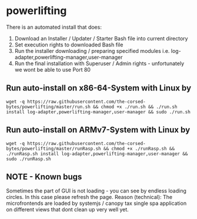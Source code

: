 # powerlifting

There is an automated install that does:
1. Download an Installer / Updater / Starter Bash file into current directory
2. Set execution rights to downloaded Bash file
3. Run the installer downloading / preparing specified modules i.e. log-adapter,powerlifting-manager,user-manager
4. Run the final installation with Superuser / Admin rights - unfortunately we wont be able to use Port 80

## Run auto-install on x86-64-System with Linux by

``` wget -q https://raw.githubusercontent.com/the-corsed-bytes/powerlifting/master/run.sh && chmod +x ./run.sh && ./run.sh install log-adapter,powerlifting-manager,user-manager && sudo ./run.sh ```

## Run auto-install on ARMv7-System with Linux by

``` wget -q https://raw.githubusercontent.com/the-corsed-bytes/powerlifting/master/runRasp.sh && chmod +x ./runRasp.sh && ./runRasp.sh install log-adapter,powerlifting-manager,user-manager && sudo ./runRasp.sh ```

## NOTE - Known bugs

Sometimes the part of GUI is not loading - you can see by endless loading circles. In this case please refresh the page. Reason (technical): The microfrontends are loaded by systemjs / canopy tax single spa application on different views that dont clean up very well yet.
